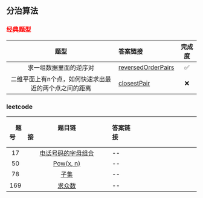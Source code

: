 ## 分治算法

### <font color=red>经典题型</font>


| &emsp;题型&emsp; |  答案链接 | 完成度 |
| :--: | :----------------------------------------------------------- | :--------: |
|  求一组数据里面的逆序对 | [reversedOrderPairs](./divideConquer/reversedOrderPairs.h)|✅|
|  二维平面上有n个点，如何快速求出最近的两个点之间的距离  | [closestPair](./divideConquer/closestPair.h)| ❌ |

### leetcode
| &emsp;题号&emsp; | 题目链接&emsp;&emsp;&emsp;&emsp;&emsp;&emsp;&emsp;&emsp;&emsp;&emsp;&emsp;&emsp;| 答案链接&emsp;&emsp;&emsp;&emsp;&emsp;&emsp;&emsp;&emsp;&emsp;&emsp;&emsp;&emsp;| &emsp;难度&emsp;  | &emsp;完成度&emsp;  |
| :--: | :--: | :----------------------------------------------------------- | :-----------------------------------------------------------  | :------: |
|  17   | [电话号码的字母组合](https://leetcode-cn.com/problems/letter-combinations-of-a-phone-number/)| --| ✨✨ | ❌ |
|  50   | [Pow(x, n)](https://leetcode-cn.com/problems/powx-n/description/)| --| ✨✨ | ❌ |
|  78   | [子集](https://leetcode-cn.com/problems/subsets/solution/hui-su-jie-fa-by-jawhiow/)| --| ✨✨ | ❌ |
|  169   | [求众数](https://leetcode-cn.com/problems/majority-element/description/)| --| ✨ | ❌ |